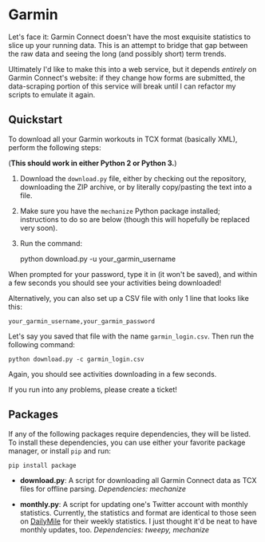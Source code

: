 Garmin
======

Let's face it: Garmin Connect doesn't have the most exquisite statistics to slice up your running data. This is an attempt to bridge that gap between the raw data and seeing the long (and possibly short) term trends.

Ultimately I'd like to make this into a web service, but it depends *entirely* on Garmin Connect's website: if they change how forms are submitted, the data-scraping portion of this service will break until I can refactor my scripts to emulate it again.

Quickstart
----------

To download all your Garmin workouts in TCX format (basically XML), perform the following steps:

(**This should work in either Python 2 or Python 3.**)

 1. Download the `download.py` file, either by checking out the repository, downloading the ZIP archive, or by literally copy/pasting the text into a file.
 2. Make sure you have the `mechanize` Python package installed; instructions to do so are below (though this will hopefully be replaced very soon).
 3. Run the command:

    python download.py -u your_garmin_username

 When prompted for your password, type it in (it won't be saved), and within a few seconds you should see your activities being downloaded!

 Alternatively, you can also set up a CSV file with only 1 line that looks like this:

    your_garmin_username,your_garmin_password

 Let's say you saved that file with the name `garmin_login.csv`. Then run the following command:

    python download.py -c garmin_login.csv

 Again, you should see activities downloading in a few seconds.

If you run into any problems, please create a ticket!

Packages
--------

If any of the following packages require dependencies, they will be listed. To install these dependencies, you can use either your favorite package manager, or install `pip` and run:

    pip install package

 - **download.py**: A script for downloading all Garmin Connect data as TCX files for offline parsing. *Dependencies: mechanize*

 - **monthly.py**: A script for updating one's Twitter account with monthly statistics. Currently, the statistics and format are identical to those seen on [DailyMile](http://www.dailymile.com) for their weekly statistics. I just thought it'd be neat to have monthly updates, too. *Dependencies: tweepy, mechanize*